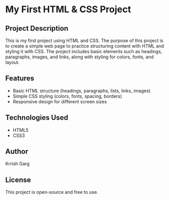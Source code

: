 # My First HTML & CSS Project

## Project Description
This is my first project using HTML and CSS. The purpose of this project is to create a simple web page to practice structuring content with HTML and styling it with CSS. The project includes basic elements such as headings, paragraphs, images, and links, along with styling for colors, fonts, and layout.

## Features
- Basic HTML structure (headings, paragraphs, lists, links, images)
- Simple CSS styling (colors, fonts, spacing, borders)
- Responsive design for different screen sizes

## Technologies Used
- HTML5
- CSS3

## Author
Krrish Garg

## License
This project is open-source and free to use.

